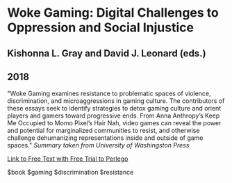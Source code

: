 # Woke Gaming: Digital Challenges to Oppression and Social Injustice
## Kishonna L. Gray and David J. Leonard (eds.)
## 2018

"Woke Gaming examines resistance to problematic spaces of violence, discrimination, and microaggressions in gaming culture. The contributors of these essays seek to identify strategies to detox gaming culture and orient players and gamers toward progressive ends. From Anna Anthropy’s Keep Me Occupied to Momo Pixel’s Hair Nah, video games can reveal the power and potential for marginalized communities to resist, and otherwise challenge dehumanizing representations inside and outside of game spaces." *Summary taken from University of Washingston Press*

[Link to Free Text with Free Trial to Perlego](https://www.perlego.com/book/834171/woke-gaming-digital-challenges-to-oppression-and-social-injustice-pdf)

$book $gaming $discrimination $resistance 